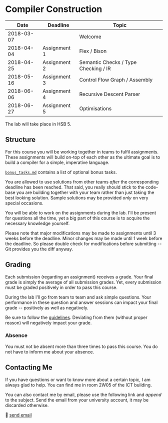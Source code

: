 # Compiler Construction

|    Date    |   Deadline   |                Topic                 |
| ---------- | ------------ | ------------------------------------ |
| 2018-03-07 |              | Welcome                              |
| 2018-04-04 | Assignment 1 | Flex / Bison                         |
| 2018-04-25 | Assignment 2 | Semantic Checks / Type Checking / IR |
| 2018-05-16 | Assignment 3 | Control Flow Graph / Assembly        |
| 2018-06-06 | Assignment 4 | Recursive Descent Parser             |
| 2018-06-27 | Assignment 5 | Optimisations                        |

The lab will take place in HSB 5.

## Structure

For this course you will be working together in teams to fulfil assignments.
These assignments will build on-top of each other as the ultimate goal is to build a compiler for a simple, imperative language.

[`bonus_tasks.md`](bonus_tasks.md) contains a list of optional bonus tasks.

You are allowed to use solutions from other teams *after* the corresponding deadline has been reached.
That said, you really should stick to the code-base you are building together with your team rather than just taking the best looking solution.
Sample solutions may be provided *only* on very special occasions.

You will be able to work on the assignments during the lab.
I'll be present for questions all the time, yet a big part of this course is to acquire the necessary knowledge yourself.

Please note that major modifications may be made to assignments until 3 weeks before the deadline.
Minor changes may be made until 1 week before the deadline.
So please double check for modifications before submitting -- Git provides you the diff anyway.

## Grading

Each submission (regarding an assignment) receives a grade.
Your final grade is simply the average of all submission grades.
Yet, every submission must be graded positively in order to pass this course.

During the lab I'll go from team to team and ask simple questions.
Your performance in these question and answer sessions can impact your final grade -- positively as well as negatively.

Be sure to follow the [guidelines](guidelines.md).
Deviating from them (without proper reason) will negatively impact your grade.

### Absence

You must not be absent more than three times to pass this course.
You do not have to inform me about your absence.

## Contacting Me

If you have questions or want to know more about a certain topic, I am always glad to help.
You can find me in room 2W05 of the ICT building.

You can also contact me by email, please use the following link and *append* to the subject.
Send the email from your university account, it may be discarded otherwise.

:email: [send email](mailto:alexander.hirsch@uibk.ac.at?subject=703602%20-%20)
